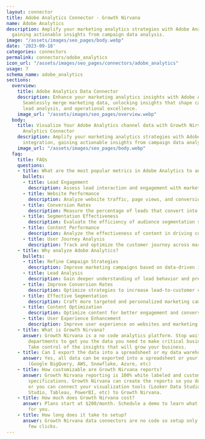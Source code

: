 ```yaml
---
layout: connector
title: Adobe Analytics Connector - Growth Nirvana
name: Adobe Analytics
description: Amplify your marketing analytics strategies with Adobe Analytics integration,
  gaining actionable insights from campaign data analysis.
image: "/assets/images/seo_pages/body.webp"
date: '2023-09-18'
categories: connectors
permalink: connectors/adobe_analytics
icon_url: "/assets/images/seo_pages/connectors/adobe_analytics"
usage: 7
schema_name: adobe_analytics
sections:
  overview:
    title: Adobe Analytics Data Connector
    description: Enhance your marketing analytics insights with Adobe Analytics integration.
      Seamlessly merge marketing data, unlocking insights that shape campaign strategies,
      lead analysis, and operational excellence.
    image_url: "/assets/images/seo_pages/overview.webp"
  body:
    title: Visualize Your Adobe Analytics channel data with Growth Nirvana's Adobe
      Analytics Connector
    description: Amplify your marketing analytics strategies with Adobe Analytics
      integration, gaining actionable insights from campaign data analysis.
    image_url: "/assets/images/seo_pages/body.webp"
  faq:
    title: FAQs
    questions:
    - title: What are the most popular metrics in Adobe Analytics to analyze?
      bullets:
      - title: Lead Engagement
        description: Assess lead interaction and engagement with marketing materials.
      - title: Website Performance
        description: Analyze website traffic, page views, and conversion rates.
      - title: Conversion Rates
        description: Measure the percentage of leads that convert into customers.
      - title: Segmentation Effectiveness
        description: Evaluate the efficiency of audience segmentation strategies.
      - title: Content Performance
        description: Analyze the effectiveness of content in driving conversions.
      - title: User Journey Analysis
        description: Track and optimize the customer journey across marketing touchpoints.
    - title: Why analyze Adobe Analytics?
      bullets:
      - title: Refine Campaign Strategies
        description: Improve marketing campaigns based on data-driven insights.
      - title: Lead Analysis
        description: Gain deeper understanding of lead behavior and preferences.
      - title: Improve Conversion Rates
        description: Optimize strategies to increase lead-to-customer conversion rates.
      - title: Effective Segmentation
        description: Craft more targeted and personalized marketing campaigns.
      - title: Content Optimization
        description: Optimize content for better engagement and conversions.
      - title: User Experience Enhancement
        description: Improve user experience on websites and marketing touchpoints.
    - title: What is Growth Nirvana?
      answer: Growth Nirvana is a no code analytics platform. Stop waiting for other
        departments to get you the data you need to make critical business decisions.
        Take control of the insights that will grow your business.
    - title: Can I export the data into a spreadsheet or my data warehouse?
      answer: Yes, all data can be exported into a spreadsheet or your data warehouse
        (Google BigQuery, AWS, Snowflake, Azure, etc)
    - title: How customizable are Growth Nirvana reports?
      answer: Growth Nirvana reporting is 100% white labeled and customized to your
        specifications. Growth Nirvana can create the reports so you don’t have to
        or you can connect your visualization tools (Looker Data Studio/Google Data
        Studio, Tableau, PowerBI, etc) to Growth Nirvana.
    - title: How much does Growth Nirvana cost?
      answer: Plans start at $200/month. Schedule a demo to learn what plan is best
        for you.
    - title: How long does it take to setup?
      answer: Growth Nirvana data connectors are no code so setup only requires a
        few clicks.
---
```

